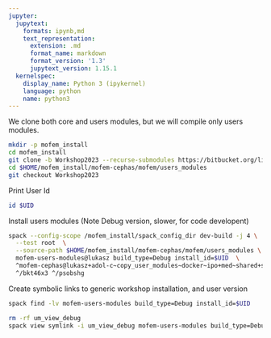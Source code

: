 ```yaml
---
jupyter:
  jupytext:
    formats: ipynb,md
    text_representation:
      extension: .md
      format_name: markdown
      format_version: '1.3'
      jupytext_version: 1.15.1
  kernelspec:
    display_name: Python 3 (ipykernel)
    language: python
    name: python3
---
```


We clone both core and users modules, but we will compile only users modules.

```bash
mkdir -p mofem_install
cd mofem_install
git clone -b Workshop2023 --recurse-submodules https://bitbucket.org/likask/mofem-cephas.git
cd $HOME/mofem_install/mofem-cephas/mofem/users_modules
git checkout Workshop2023
```

Print User Id

```bash
id $UID
```

Install users modules (Note Debug version, slower, for code developent)

```bash
spack --config-scope /mofem_install/spack_config_dir dev-build -j 4 \
  --test root  \
  --source-path $HOME/mofem_install/mofem-cephas/mofem/users_modules \
  mofem-users-modules@lukasz build_type=Debug install_id=$UID  \
  ^mofem-cephas@lukasz+adol-c~copy_user_modules~docker~ipo+med~shared+slepc+tetgen build_system=cmake build_type=Debug dev_path=/mofem_install/mofem-cephas install_id=0 \
  ^/bkt46x3 ^/psobshg
```

Create symbolic links to generic workshop installation, and user version

```bash
spack find -lv mofem-users-modules build_type=Debug install_id=$UID
```

```bash
rm -rf um_view_debug
spack view symlink -i um_view_debug mofem-users-modules build_type=Debug install_id=$UID
```

```python

```
